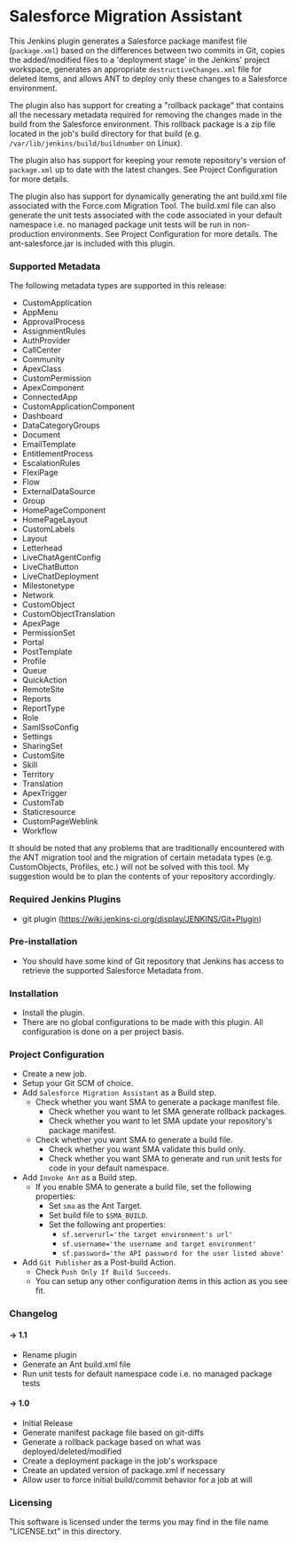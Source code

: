 # Salesforce Migration Assistant

This Jenkins plugin generates a Salesforce package manifest file (``package.xml``) based on the differences
between two commits in Git, copies the added/modified files to a 'deployment stage' in the Jenkins' project workspace,
generates an appropriate ``destructiveChanges.xml`` file for deleted items, and allows ANT to deploy only these
changes to a Salesforce environment.

The plugin also has support for creating a "rollback package" that contains all the necessary metadata required for
removing the changes made in the build from the Salesforce environment. This rollback package is a zip file located in
the job's build directory for that build (e.g. ``/var/lib/jenkins/build/buildnumber`` on Linux).

The plugin also has support for keeping your remote repository's version of ``package.xml`` up to date with the latest
changes. See Project Configuration for more details.

The plugin also has support for dynamically generating the ant build.xml file associated with the Force.com Migration
Tool. The build.xml file can also generate the unit tests associated with the code associated in your default namespace
i.e. no managed package unit tests will be run in non-production environments. See Project Configuration for more
details. The ant-salesforce.jar is included with this plugin.

### Supported Metadata
The following metadata types are supported in this release:

* CustomApplication
* AppMenu
* ApprovalProcess
* AssignmentRules
* AuthProvider
* CallCenter
* Community
* ApexClass
* CustomPermission
* ApexComponent
* ConnectedApp
* CustomApplicationComponent
* Dashboard
* DataCategoryGroups
* Document
* EmailTemplate
* EntitlementProcess
* EscalationRules
* FlexiPage
* Flow
* ExternalDataSource
* Group
* HomePageComponent
* HomePageLayout
* CustomLabels
* Layout
* Letterhead
* LiveChatAgentConfig
* LiveChatButton
* LiveChatDeployment
* Milestonetype
* Network
* CustomObject
* CustomObjectTranslation
* ApexPage
* PermissionSet
* Portal
* PostTemplate
* Profile
* Queue
* QuickAction
* RemoteSite
* Reports
* ReportType
* Role
* SamlSsoConfig
* Settings
* SharingSet
* CustomSite
* Skill
* Territory
* Translation
* ApexTrigger
* CustomTab
* Staticresource
* CustomPageWeblink
* Workflow

It should be noted that any problems that are traditionally encountered with the ANT migration tool and the migration of
certain metadata types (e.g. CustomObjects, Profiles, etc.) will not be solved with this tool. My suggestion would be to
plan the contents of your repository accordingly.

### Required Jenkins Plugins
* git plugin (https://wiki.jenkins-ci.org/display/JENKINS/Git+Plugin)

### Pre-installation
* You should have some kind of Git repository that Jenkins has access to retrieve the supported Salesforce Metadata from.

### Installation
* Install the plugin.
* There are no global configurations to be made with this plugin. All configuration is done on a per project basis.

### Project Configuration
* Create a new job.
* Setup your Git SCM of choice.
* Add ``Salesforce Migration Assistant`` as a Build step.
    * Check whether you want SMA to generate a package manifest file.
        * Check whether you want to let SMA generate rollback packages.
        * Check whether you want to let SMA update your repository's package manifest.
    * Check whether you want SMA to generate a build file.
        * Check whether you want SMA validate this build only.
        * Check whether you want SMA to generate and run unit tests for code in your default namespace.
* Add ``Invoke Ant`` as a Build step.
    * If you enable SMA to generate a build file, set the following properties:
        * Set ``sma`` as the Ant Target.
        * Set build file to ``$SMA_BUILD``.
        * Set the following ant properties:
            * ``sf.serverurl='the target environment's url'``
            * ``sf.username='the username and target environment'``
            * ``sf.password='the API password for the user listed above'``
* Add ``Git Publisher`` as a Post-build Action.
    * Check ``Push Only If Build Succeeds``.
    * You can setup any other configuration items in this action as you see fit.

### Changelog

#### -> 1.1
* Rename plugin
* Generate an Ant build.xml file
* Run unit tests for default namespace code i.e. no managed package tests

#### -> 1.0
* Initial Release
* Generate manifest package file based on git-diffs
* Generate a rollback package based on what was deployed/deleted/modified
* Create a deployment package in the job's workspace
* Create an updated version of package.xml if necessary
* Allow user to force initial build/commit behavior for a job at will

### Licensing

This software is licensed under the terms you may find in the file name "LICENSE.txt" in this directory.